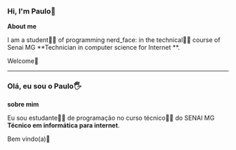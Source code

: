 ### Hi, I'm Paulo👋

**About me**

I am a student:man_student: of programming nerd_face: in the technical:man_technologist: course of Senai MG **Technician in computer science for Internet **.

Welcome:vulcan_salute:



---



### Olá, eu sou o Paulo:raised_hand_with_fingers_splayed:

**sobre mim**

Eu sou estudante:man_student: de programação no curso técnico:man_technologist: do SENAI MG **Técnico em informática para internet**.

Bem vindo(a):vulcan_salute:

